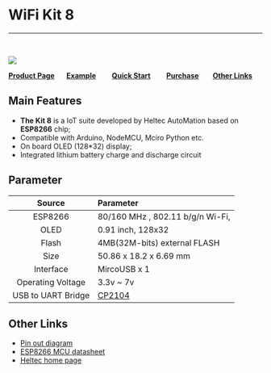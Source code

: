 # WiFi Kit 8

------

&nbsp;

<img src="img/products/display/esp_arduino/wifi_kit_8/01.jpg">



**[Product Page](http://www.heltec.cn/project/wifi_kit_8/)**&nbsp;&nbsp;&nbsp;&nbsp;&nbsp;&nbsp;**[Example](https://github.com/HelTecAutomation/Heltec_ESP8266)**&nbsp;&nbsp;&nbsp;&nbsp;&nbsp;&nbsp;&nbsp;&nbsp;**[Quick Start](https://docs.heltec.cn/#/en/user_manual/how_to_install_esp8266_Arduino)** &nbsp;&nbsp;&nbsp;&nbsp;&nbsp;&nbsp; **[Purchase](https://item.taobao.com/item.htm?spm=a1z10.5-c.w4002-17001092467.12.4a699f7fHlX9Yr&id=555696953988)**&nbsp;&nbsp;&nbsp;&nbsp;&nbsp;&nbsp; **[Other Links](#Other-Links)**



## Main Features



- **The Kit 8** is a IoT suite developed by Heltec AutoMation based on  **ESP8266** chip;
- Compatible with Arduino, NodeMCU, Mciro Python etc.
- On board OLED (128*32) display;
- Integrated lithium battery charge and discharge circuit



## Parameter



|       Source       | Parameter                                                    |
| :----------------: | :----------------------------------------------------------- |
|      ESP8266       | 80/160 MHz , 802.11 b/g/n Wi-Fi,                             |
|        OLED        | 0.91 inch, 128x32                                            |
|       Flash        | 4MB(32M-bits) external FLASH                                 |
|        Size        | 50.86 x 18.2 x 6.69 mm                                       |
|     Interface      | MircoUSB x 1                                                 |
| Operating Voltage  | 3.3v ~ 7v                                                    |
| USB to UART Bridge | [CP2104](http://docs.heltec.cn/#/en/user_manual/establish_serial_connection) |



## Other Links

- [Pin out diagram](https://github.com/Heltec-Aaron-Lee/WiFi_Kit_series/blob/master/PinoutDiagram/WIFI%20Kit%208.pdf)
- [ESP8266 MCU datasheet](https://www.espressif.com/en/products/hardware/esp32/resources)
- [Heltec home page](http://www.heltec.cn/?lang=en)